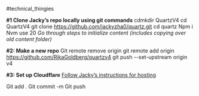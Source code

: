 #technical_thingies 

**#1 Clone Jacky’s repo locally using git commands**
cdmkdir QuartzV4
cd QuartzV4
git clone https://github.com/jackyzha0/quartz.git
cd quartz
Npm i 
Nvm use 20 
*Go through steps to initialize content (includes copying over old content folder)*

**#2: Make a new repo**
Git remote remove origin
git remote add origin https://github.com/RikaGoldberg/quartzv4
git push --set-upstream origin v4

**#3: Set up Cloudflare**
[Follow Jacky’s instructions for hosting](https://four.quartz.jzhao.xyz/hosting)

Git add . 
Git commit -m 
Git push

